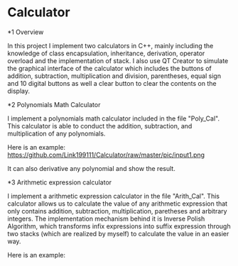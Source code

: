 # Calculator

*1 Overview

In this project I implement two calculators in C++, mainly including the knowledge of class encapsulation, inheritance, derivation, operator overload and the implementation of stack. I also use QT Creator to simulate the graphical interface of the calculator which includes the buttons of addition, subtraction, multiplication and division, parentheses, equal sign and 10 digital buttons as well a clear button to clear the contents on the display.

*2 Polynomials Math Calculator

I implement a polynomials math calculator included in the file "Poly_Cal". This calculator is able to conduct the addition, subtraction, and multiplication of any polynomials. 

Here is an example:
https://github.com/Link199111/Calculator/raw/master/pic/input1.png

It can also derivative any polynomial and show the result.

*3 Arithmetic expression calculator

I implement a arithmetic expression calculator in the file "Arith_Cal". This calculator allows us to calculate the value of any arithmetic expression that only contains addition, subtraction, multiplication, paretheses and arbitrary integers. The implementation mechanism behind it is Inverse Polish Algorithm, which transforms infix expressions into suffix expression through two stacks (which are realized by myself) to calculate the value in an easier way.

Here is an example:
